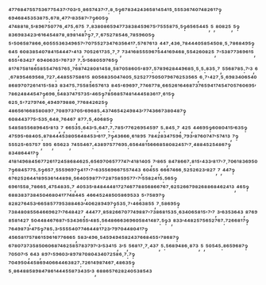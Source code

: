 ⁴⁷⁷⁶⁸⁴⁷⁵⁵⁷⁵³⁶⁷⁷⁵⁴³⁷′⁷⁰³′⁵·⁸⁶⁵⁷⁴³⁷′⁷:⁸·⁵‽⁶⁷⁸³⁴²⁴³⁶⁵⁸¹⁴⁵⁴¹⁵·⁵⁵⁵³⁶⁷⁴⁰⁷⁴⁸²⁶¹⁷‽⁶⁹⁴⁶⁸⁴⁵³⁵³⁸⁷⁵:⁶⁷⁸·⁴⁷⁷′⁸³⁵⁸⁷'⁷‽⁶⁰⁵‽⁴⁷⁴⁸⁸¹⁸·⁵′⁸⁹⁶⁷⁵⁰⁷⁷⁶·⁴⁷⁵:⁶⁷⁵,⁷:⁸³⁸⁰⁸⁶⁵⁹⁴⁷⁷³⁸³⁸⁴⁵⁹⁶⁷⁵′⁷⁵⁵⁵⁸⁷⁵·⁵‽⁶⁵⁶⁵⁴⁴⁵,⁵,⁸⁰⁸²⁵,⁵‽⁸³⁶⁹⁸³⁴²³′⁶¹⁶⁴⁵⁴⁸⁷⁸·⁸⁹⁸¹⁴⁸⁷‽⁷·⁷·⁶⁷⁵²⁷⁸⁵⁴⁶·⁷⁸⁵⁹⁶⁰⁵‽⁵'⁵⁰⁶⁵⁸⁷⁸⁶⁶·⁶⁰⁵⁵⁵³⁶³⁴⁹⁶⁵⁷'⁷⁰⁷⁵⁵²⁷³⁴⁷⁶³⁵⁶⁴¹⁷:⁵⁷⁶⁷⁶¹³,⁴⁴⁷·⁴³⁶·⁷⁸⁴⁴⁴⁰⁵⁸⁵⁴⁵⁰⁸·⁵·⁷⁸⁶⁸⁴⁹⁵‽⁶⁴⁵,⁶⁰⁸³⁸⁵⁴⁰⁷⁸⁴¹⁵⁴⁴⁴⁷'⁴¹³,⁷⁰⁵²⁶¹⁷³⁵·⁷·⁷,⁷³⁴¹⁶⁸⁵⁵⁵⁹⁶⁷⁵⁴⁴¹⁶⁹⁴⁶⁸·⁵⁵⁴²⁶⁰⁸²⁵,⁷'⁵³⁸⁷⁷³⁶⁹⁶¹⁵,⁶⁵⁵'⁶³⁴²⁷,⁶⁹⁴⁰⁶³⁵'⁷⁶⁷³⁷,⁷:⁵′⁵⁶⁸⁰⁵⁹⁷⁶⁵‽⁸¹⁷⁶⁷⁵⁸¹⁸⁶⁵⁸⁵⁵⁴⁷⁶⁵⁷⁶⁵·⁷⁶⁸⁷⁴²⁸⁰⁸¹⁴⁵⁸·⁵⁸⁷⁰⁵⁸⁶⁰⁵'⁸⁹⁷:⁵⁷⁸⁹⁶²⁸⁴⁴⁹⁶⁸⁵·⁵·⁵:⁸³⁵·⁷,⁵⁵⁶⁸⁷⁸⁵:⁷′³,⁶·⁶⁷⁸⁹⁵⁴⁶⁹⁵⁶⁸·⁷²⁷:⁴⁴⁸⁵⁵⁷⁵⁸⁶¹⁵,⁸⁰⁵⁶⁸³⁵⁰⁴⁷⁴⁰⁵·⁵²⁵²⁷⁷⁵⁰⁵⁰⁷⁹⁶⁷⁶²⁵³⁵⁶⁵,⁶·⁷'⁴²⁷·⁵·⁶⁹⁸³⁴⁰⁶⁵⁴⁰⁸⁶⁸⁹⁷⁰⁷²⁶¹⁴¹⁵'⁵⁸³,⁸³⁴⁷⁵:⁷⁵⁵⁸⁵⁶⁵⁷⁶¹³,⁸⁴⁵'⁶⁹⁶⁹⁷·⁷⁷⁴⁶⁷⁷⁸·⁶⁶⁵²⁶¹⁶⁴⁶⁸⁷³⁷⁶⁵⁹⁴¹⁷⁴⁵⁴⁷⁰⁵⁷⁶⁰⁶⁹⁵′⁷⁸⁶²⁴⁸⁴⁴⁵⁴⁷‽⁶⁹⁶·⁵⁴⁸³⁷⁴⁷⁵⁷³⁵'⁴⁶⁵‽⁷⁸⁵⁶⁸⁵⁷⁴⁸¹⁴⁴⁴⁵⁸³⁶¹⁷·⁶¹⁵‽⁶²⁵·⁵'⁷²⁷⁹⁷⁴⁶·⁴⁹⁴⁹⁷⁹⁸⁸⁶·⁷⁷⁶⁸⁴²⁶²⁵‽⁴⁸⁶⁵⁶¹⁶⁶⁸⁵⁸⁰⁸⁹⁷·⁷⁰⁸⁹⁷³⁷⁰⁵′⁶⁹⁶⁸⁵:⁴³⁷⁴⁶⁵⁴²⁴⁹⁸⁴³′⁷⁷⁴³⁶⁶⁷³⁸⁰⁴⁸⁷‽⁶⁰⁸⁴⁴³⁷⁷⁵'⁵³⁵·⁶⁴⁸·⁷⁶⁴⁶⁷,⁸⁷⁷:⁵·⁴⁰⁶⁸⁵‽⁵⁴⁸⁵⁸⁵⁵⁶⁸⁹⁶⁴⁵′⁸¹³,⁷,⁶⁶⁵³⁵:⁶⁴³′⁵:⁶⁴⁷:⁷:⁷⁸⁵′⁷⁷⁶²⁶⁹⁵⁴⁵⁹⁷,⁵:⁸⁴⁵·⁷,⁴²⁵,⁴⁴⁶⁹⁵‽⁶⁰⁸⁰⁴¹⁵′⁶³⁵‽⁴⁷⁵⁹⁵'⁶⁸⁴⁰⁵:⁸⁷⁸⁴⁴⁴⁵³⁸⁰⁵⁶⁴⁸⁴⁵³′⁶¹⁷·⁷‽⁴³⁶⁶⁶·⁶¹⁸⁹⁵,⁷⁸⁴²⁸³⁴⁷⁵⁹⁶·⁷⁹³′⁸⁷⁶⁰⁷⁴⁷′⁵⁷⁴¹³,⁷‽⁵⁵⁵²⁵'⁶⁵⁷⁵⁷,⁵⁹⁵,⁶⁵⁶²³,⁷⁴⁵⁵⁴⁶⁷:⁴³⁸⁹⁷⁵⁷⁷⁶⁹⁵:⁶⁵⁶⁴⁸¹⁵⁶⁶⁶⁸⁵⁸⁰⁸²⁴⁵⁷′⁷·⁴⁸⁸⁴⁵²⁵⁴⁸⁶⁷‽⁸³⁴⁸⁶⁴⁴¹⁷‽⁴¹⁸¹⁴⁹⁶⁸⁴⁵⁶⁷⁷²⁶¹⁷²⁴⁵⁸⁶⁸⁴⁶²⁵:⁶⁵⁶⁹⁷⁰⁶⁵⁷⁷⁷⁴⁷′⁴¹⁸¹⁴⁰⁵,⁷′⁸⁶⁵,⁸⁴⁷⁸⁶⁶⁷:⁸¹⁵'⁴³³′⁸¹⁷'⁷·⁷⁰⁶¹⁸³⁶⁹⁵⁰⁷‽⁶⁸⁴⁵⁷⁷⁵:⁵‽⁶⁵⁷·⁵⁵⁵⁹⁶⁹⁷‽⁴¹⁷'⁷'⁶³⁵⁵⁶⁹⁶⁶⁷⁵⁵⁷⁴⁴³,⁶⁰⁴⁵⁵,⁶⁶⁶⁷⁴⁶⁶·⁵²⁵²⁶²³′⁸²⁷,⁷,⁴⁴⁷‽⁶⁷⁶²⁵²⁶⁴⁴¹⁸⁹⁵³⁶¹⁴⁴⁸⁹⁸·⁵⁶⁴⁰⁵⁹⁸⁷⁷′⁷²⁸⁷⁵⁸⁵⁹⁵⁷⁷'⁷′⁵⁵⁸²⁴¹⁵:⁵⁶⁵‽⁶⁹⁶¹⁵⁵⁸·⁷⁸⁶⁶⁵·⁴⁷⁵⁴⁸³⁵:⁷,⁴⁰⁵³⁵′⁸⁴⁸⁴⁴⁴⁸¹⁷²⁷⁴⁶⁷⁷⁸⁸⁵⁶⁸⁶⁶⁷⁶⁷·⁶²⁵²⁶⁶⁷⁹⁸²⁶⁸⁸⁶⁸⁴⁶²⁴¹³,⁴⁶⁵‽⁶⁸⁸³⁸³⁷³⁸⁴⁵⁰⁴⁶⁸⁰⁴¹⁷⁷⁴⁸⁴⁴⁵,⁴⁶⁶⁴⁵²⁴⁸⁵⁰⁵⁸⁶⁹⁵³³,⁵'⁷⁵⁸⁹⁷‽⁸²⁸²⁷⁶⁴⁵³′⁶⁶⁵⁸⁵⁷⁷⁹⁵³⁸⁸⁴⁶³′⁴⁰⁶²⁸⁹⁴⁹⁷‽⁵³⁵·⁷'⁴⁶⁶³⁸⁵⁵,⁷·⁵⁸⁶⁹⁵‽⁷³⁸⁴⁸⁰⁸⁵⁵⁶⁴⁶⁶⁹⁶²⁷′⁷⁶⁴⁸⁴²⁷,⁴⁴⁴⁷⁷·⁸⁵⁸²⁶⁶⁷⁰⁷⁷⁴⁹⁸⁸⁷'⁷³⁸⁶⁸¹⁵³⁵·⁶³⁴⁰⁶⁵⁸¹⁵'⁷′⁷,³′⁶³⁵³⁶⁴³,⁸⁷⁶⁹⁸⁵⁸¹⁴²⁷,⁵⁰⁴⁴⁸⁴⁶⁷⁶⁸⁷'⁵³⁴³⁶⁵⁵′⁴⁸⁵:⁵⁶⁴⁸⁶⁶⁶³⁶⁹⁶⁰⁵⁸⁴¹⁴⁸⁷:⁵‽³,⁸³³′⁴⁴⁸²⁵⁷⁵⁶⁵²⁷⁶⁷:⁷²⁶⁶⁸¹⁷‽⁷⁶⁴⁹⁸⁷³′⁴⁷⁵‽⁷⁸⁵:³′⁵⁵⁵⁵⁴⁰⁷⁷⁴⁶⁴⁴⁸¹⁷²³′⁷⁹⁷⁰⁴⁴⁸⁰⁴¹⁷‽⁴⁵⁶⁵⁸¹⁷⁵⁷⁸⁶¹⁵⁹⁶¹⁶⁷⁷⁶⁶⁶⁵,⁵⁸³′⁴⁹⁶·⁵⁴⁵⁹⁴⁹⁴⁵⁸²⁴³⁷⁶⁶⁸⁴⁵⁵'⁷⁸⁶⁸⁷‽⁶⁷⁸⁰⁷³⁷³⁵⁸⁵⁰⁶⁰⁶⁸⁷⁴⁶²⁵⁸⁵⁷⁸³⁷⁹⁷′³′⁵³⁴¹⁵,³′⁵,⁵⁶⁸¹⁷·⁷·⁴³⁷,⁵:⁵⁶⁸⁹⁴⁸⁶·⁸⁷³,⁵,⁵⁰⁵⁴⁵:⁸⁶⁵⁹⁶⁸⁷‽⁷⁰⁵⁰⁷′⁵,⁶⁴³,⁸⁹⁷'⁵⁹⁶⁰³′⁸⁹⁷⁸⁷⁰⁸⁰⁴³⁴⁰⁷²⁵⁸⁶·⁷:⁷‽⁷⁰⁴⁹⁵⁰⁴⁴⁵⁸⁶⁹⁴⁰⁶⁶⁴⁴⁶³⁸²⁷:⁷²⁶¹⁴⁹⁸⁷⁴⁶⁷·⁴⁸⁶³⁵‽⁵·⁸⁶⁴⁸⁸⁵⁸⁹⁸⁴⁷⁸⁶¹⁴⁴⁴⁵⁵⁸⁷³⁴³⁵′³,⁶⁸⁸⁶⁵⁷⁶²⁸²⁴⁰⁵³⁸⁵⁴³
